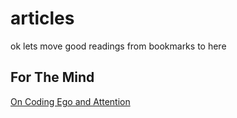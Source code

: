 # articles
ok lets move good readings from bookmarks to here

## For The Mind 

  [ On Coding Ego and Attention ](https://josebrowne.com/on-coding-ego-and-attention/)
   
